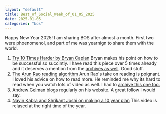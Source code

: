 ```yaml
---
layout: "default"
title: Best_of_Social_Week_of_01_05_2025
date: 2025-01-05
categories: "bos"
---
```

Happy New Year 2025! I am sharing BOS after almost a month. First two were phoenomenol, and part of me was yearnign to share them with the world. 
1. [Try 10 Times Harder by Bryan Caplan](https://www.betonit.ai/p/do-ten-times-as-much) Bryan makes his point on how to be successful so succintly. I have read this piece over 5 times already and it deserves a mention from the [archives as well](https://web.archive.org/web/20241225160848/https://www.betonit.ai/p/do-ten-times-as-much). Good stuff.  
2. [The Arun Rao reading algorithm](https://raohacker.com/rao-reading-algorithm/) Arun Rao's take on reading is poignant. I loved his advice on how to read more. He reminded me why its hard to read when you watch lots of video as well. I had to [archive this one too.](https://web.archive.org/web/20250111163202/https://raohacker.com/rao-reading-algorithm/)
3. [Andrew Gelman](https://statmodeling.stat.columbia.edu/) blogs regularly on his website. A great follow I would say. 
4. [Navin Kabra and Shrikant Joshi on making a 10 year plan](https://www.youtube.com/watch?v=iZ8wG4bT4wg) This video is relased at the right time of the year. 